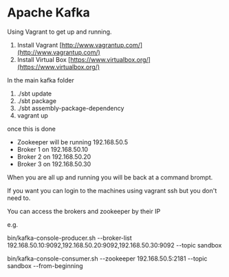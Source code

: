 # Apache Kafka #

Using Vagrant to get up and running.

1) Install Vagrant [http://www.vagrantup.com/](http://www.vagrantup.com/)  
2) Install Virtual Box [https://www.virtualbox.org/](https://www.virtualbox.org/)  

In the main kafka folder

1) ./sbt update  
2) ./sbt package  
3) ./sbt assembly-package-dependency  
4) vagrant up  

once this is done 
* Zookeeper will be running 192.168.50.5
* Broker 1 on 192.168.50.10
* Broker 2 on 192.168.50.20
* Broker 3 on 192.168.50.30

When you are all up and running you will be back at a command brompt.  

If you want you can login to the machines using vagrant ssh <machineName> but you don't need to.

You can access the brokers and zookeeper by their IP

e.g.

bin/kafka-console-producer.sh --broker-list 192.168.50.10:9092,192.168.50.20:9092,192.168.50.30:9092 --topic sandbox

bin/kafka-console-consumer.sh --zookeeper 192.168.50.5:2181 --topic sandbox --from-beginning
